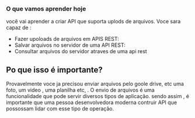 ### O que vamos aprender hoje
você vai aprender  a criar API que suporta uplods de arquivos.
Voce sara capaz de :

- Fazer upoloads de arquivos em APIS REST:
- Salvar arquivos no servidor de uma API REST:
- Consultar arquivos do servidor atraves de uma api rest

## Po que isso é importante?
Provavelmente voce ja precisou enviar arquivos pelo goole drive, etc uma foto, um video , uma planilha etc, . O envio de arquivos é uma funcionalidade que pode servir diversos tipos de aplicação. sendo assim , é importante que uma pessoa desenvolvedora moderna contruir API que possossam lidar com esse tipo de operação.

